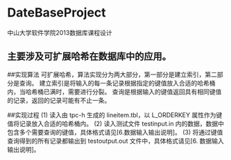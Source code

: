 # DateBaseProject
中山大学软件学院2013数据库课程设计

主要涉及可扩展哈希在数据库中的应用。
---
##实现算法
可扩展哈希，算法实现分为两大部分，第一部分是建立索引，第二部分是查询。
建立索引是将输入的每一条记录根据指定的键值放入合适的哈希桶内，当哈希桶已满时，需要进行分裂。
查询是根据输入的键值返回具有相同键值的记录，返回的记录可能有不止一条。

##实现过程
(1) 读入由 tpc-h 生成的 lineitem.tbl，以 L_ORDERKEY 属性作为键值将记录放入合适的哈希桶内。
(2) 读入测试文件 testinput.in 内的数据，数据中包含多个需要查询的键值，具体格式请见[6.数据输入输出说明]。
(3) 将通过键值查询得到的所有记录都输出到 testoutput.out 文件中，具体格式请见[6. 数据输入输出说明]。
